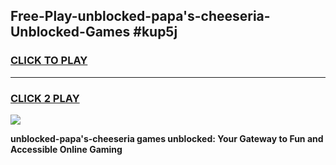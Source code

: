 
## Free-Play-unblocked-papa's-cheeseria-Unblocked-Games #kup5j
<h3>
<a href="https://news.freeplayer.one?title=unblocked-papa's-cheeseria&ref=8M">CLICK TO PLAY</a></h3>
<hr>

<h3>
<a href="https://news.freeplayer.one?title=unblocked-papa's-cheeseria&ref=8M">CLICK 2 PLAY</a>
  
</h3>

<a href="https://news.freeplayer.one?title=unblocked-papa's-cheeseria&ref=8M"><img src="https://clearcache.store/games.png"></a>


**unblocked-papa's-cheeseria games unblocked: Your Gateway to Fun and Accessible Online Gaming**
